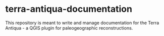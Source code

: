 # terra-antiqua-documentation
This repository is meant  to write and manage documentation for the Terra Antiqua - a QGIS plugin for paleogeographic reconstructions.
